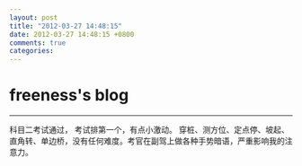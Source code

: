 ```yaml
---
layout: post
title: "2012-03-27 14:48:15"
date: 2012-03-27 14:48:15 +0800
comments: true
categories: 
---
```


# freeness's blog

----------

>
科目二考试通过， 考试排第一个，有点小激动。 穿桩、测方位、定点停、坡起、直角转、单边桥，没有任何难度。考官在副驾上做各种手势暗语，严重影响我的注意力。